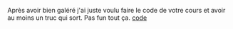 Après avoir bien galéré j'ai juste voulu faire le code de votre cours et avoir au moins un truc qui sort. Pas fun tout ça.
[code](20200306/src/prepare.js)
